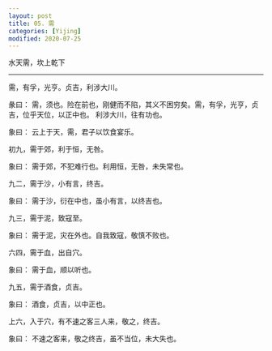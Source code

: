 ```yaml
---
layout: post
title: 05. 需
categories: [Yijing]
modified: 2020-07-25
---
```


水天需，坎上乾下

---

需，有孚，光亨。贞吉，利涉大川。

彖曰： 需，须也。险在前也，刚健而不陷，其义不困穷矣。需，有孚，光亨，贞吉，位乎天位，以正中也。
利涉大川，往有功也。

象曰： 云上于天，需，君子以饮食宴乐。

初九，需于郊，利于恒，无咎。

象曰： 需于郊，不犯难行也。利用恒，无咎，未失常也。

九二，需于沙，小有言，终吉。

象曰： 需于沙，衍在中也，虽小有言，以终吉也。

九三，需于泥，致寇至。

象曰： 需于泥，灾在外也。自我致寇，敬慎不败也。

六四，需于血，出自穴。

象曰： 需于血，顺以听也。

九五，需于酒食，贞吉。

象曰： 酒食，贞吉，以中正也。

上六，入于穴，有不速之客三人来，敬之，终吉。

象曰： 不速之客来，敬之终吉，虽不当位，未大失也。

